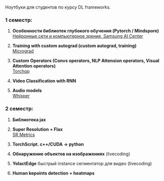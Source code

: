 Ноутбуки для студентов по курсу DL frameworks.

### 1 семестр:

1) **Особенности библиотек глубокого обучения (Pytorch / Mindspore)**   
[Нейронные сети и компьютерное зрение, Samsung AI Center](https://stepik.org/course/50352/info)

2) **Training with custom autograd (custom autograd, training)**  
[Micrograd](https://github.com/karpathy/micrograd)


3) **Custom Operators (Convs operators, NLP Attension operators, Visual Attention operators)**  
[Torchop](https://github.com/Renovamen/torchop)

4) **Video Classification with RNN**

5) **Audio models**  
[Whisper](https://www.youtube.com/watch?v=AwJf8aQfChE&t=2170s)

### 2 семестр:

1) **Библиотека jax**

2) **Super Resolution + Flax**  
[SR Metrics](https://videoprocessing.ai/metrics/ways-of-cheating-on-popular-objective-metrics.html) 

3) **TorchScript. c++/CUDA -> python**

4) **Обнаружение объектов на изображениях** (livecoding)

5) **YolactEdge** быстрый instance сегментатор для видео (livecoding)

6) **Human kepoints detection + heatmaps**
